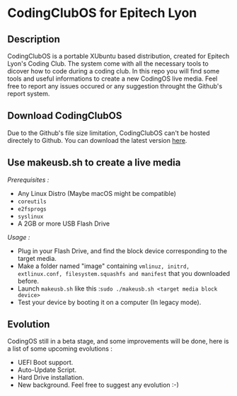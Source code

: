 CodingClubOS for Epitech Lyon
=============================
Description
-----------
CodingClubOS is a portable XUbuntu based distribution, created for Epitech Lyon's Coding Club. The system come with all the necessary tools to dicover how to code during a coding club.
In this repo you will find some tools and useful informations to create a new CodingOS live media.
Feel free to report any issues occured or any suggestion throught the Github's report system.

Download CodingClubOS
---------------------
Due to the Github's file size limitation, CodingClubOS can't be hosted directely to Github.
You can download the latest version [here](https://bigsufi.vparres.ovh/fs/CodingClubOS).

Use makeusb.sh to create a live media
-------------------------------------
*Prerequisites :*
* Any Linux Distro (Maybe macOS might be compatible)
* `coreutils`
* `e2fsprogs`
* `syslinux`
* A 2GB or more USB Flash Drive

*Usage :*
* Plug in your Flash Drive, and find the block device corresponding to the target media.
* Make a folder named "image" containing `vmlinuz, initrd, extlinux.conf, filesystem.squashfs and manifest` that you downloaded before.
* Launch `makeusb.sh` like this :```sudo ./makeusb.sh <target media block device>```
* Test your device by booting it on a computer (In legacy mode).

Evolution
---------
CodingOS still in a beta stage, and some improvements will be done, here is a list of some upcoming evolutions :
* UEFI Boot support.
* Auto-Update Script.
* Hard Drive installation.
* New background.
Feel free to suggest any evolution :-)